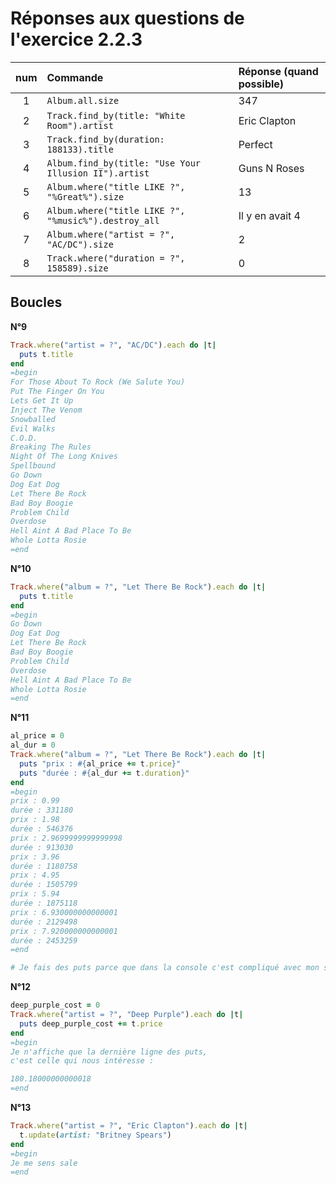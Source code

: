 # Réponses aux questions de l'exercice 2.2.3

| num | Commande | Réponse (quand possible) |
|:----:|:----|:----|
|1| `Album.all.size` | 347 |
|2| `Track.find_by(title: "White Room").artist` | Eric Clapton |
|3| `Track.find_by(duration: 188133).title` | Perfect |
|4| `Album.find_by(title: "Use Your Illusion II").artist` | Guns N Roses |
|5| `Album.where("title LIKE ?", "%Great%").size` | 13 |
|6| `Album.where("title LIKE ?", "%music%").destroy_all` | Il y en avait 4 |
|7| `Album.where("artist = ?", "AC/DC").size` | 2 |
|8| `Track.where("duration = ?", 158589).size` | 0 |

## Boucles

**N°9**

```rb
Track.where("artist = ?", "AC/DC").each do |t|
  puts t.title
end 
=begin
For Those About To Rock (We Salute You)
Put The Finger On You
Lets Get It Up
Inject The Venom
Snowballed
Evil Walks
C.O.D.
Breaking The Rules
Night Of The Long Knives
Spellbound
Go Down
Dog Eat Dog
Let There Be Rock
Bad Boy Boogie
Problem Child
Overdose
Hell Aint A Bad Place To Be
Whole Lotta Rosie
=end
```

**N°10**

```rb
Track.where("album = ?", "Let There Be Rock").each do |t|
  puts t.title
end
=begin
Go Down
Dog Eat Dog
Let There Be Rock
Bad Boy Boogie
Problem Child
Overdose
Hell Aint A Bad Place To Be
Whole Lotta Rosie
=end
```

**N°11**

```rb
al_price = 0
al_dur = 0
Track.where("album = ?", "Let There Be Rock").each do |t|
  puts "prix : #{al_price += t.price}"
  puts "durée : #{al_dur += t.duration}"
end
=begin
prix : 0.99
durée : 331180
prix : 1.98
durée : 546376
prix : 2.9699999999999998
durée : 913030
prix : 3.96
durée : 1180758
prix : 4.95
durée : 1505799
prix : 5.94
durée : 1875118
prix : 6.930000000000001
durée : 2129498
prix : 7.920000000000001
durée : 2453259
=end

# Je fais des puts parce que dans la console c'est compliqué avec mon système.
```

**N°12**

```rb
deep_purple_cost = 0
Track.where("artist = ?", "Deep Purple").each do |t|
  puts deep_purple_cost += t.price
end
=begin
Je n'affiche que la dernière ligne des puts,
c'est celle qui nous intéresse :

180.18000000000018
=end
```

**N°13**

```rb
Track.where("artist = ?", "Eric Clapton").each do |t|
  t.update(artist: "Britney Spears")
end
=begin
Je me sens sale
=end
```

